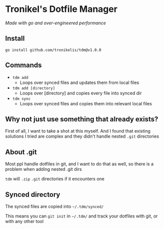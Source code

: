 # Tronikel's Dotfile Manager

*Made with go and over-engineered performance*

## Install

```
go install github.com/tronikelis/tdm@v1.0.0
```

## Commands

-   `tdm add`
    -   Loops over synced files and updates them from local files
-   `tdm add [directory]`
    -   Loops over [directory] and copies every file into synced dir
-   `tdm sync`
    -   Loops over synced files and copies them into relevant local files

## Why not just use something that already exists?

First of all, I want to take a shot at this myself. And I found that existing solutions I tried are complex
and they didn't handle nested `.git` directories

## About .git

Most ppl handle dotfiles in git, and I want to do that as well, so there is a problem when adding nested .git dirs

`tdm` will `.zip` `.git` directories if it encounters one

## Synced directory

The synced files are copied into `~/.tdm/synced/`

This means you can `git init` in `~/.tdm/` and track your dotfiles with git, or with any other tool
